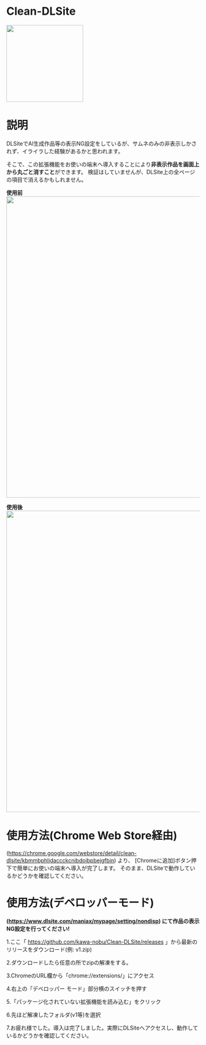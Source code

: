 # Clean-DLSite
<img src="https://i.imgur.com/4fKZRq1.png" width="200px">

# 説明
DLSiteでAI生成作品等の表示NG設定をしているが、サムネのみの非表示しかされず、イライラした経験があるかと思われます。

そこで、この拡張機能をお使いの端末へ導入することにより**非表示作品を画面上から丸ごと消すこと**ができます。
検証はしていませんが、DLSite上の全ページの項目で消えるかもしれません。

**使用前**
<img src="https://i.imgur.com/g6xjfv5.png" width="785px">

**使用後**
<img src="https://i.imgur.com/ImXLf9o.png" width="785px">

# 使用方法(Chrome Web Store経由)
(https://chrome.google.com/webstore/detail/clean-dlsite/kbmmbphljdaccckcnibdojbpbejgfbin) より、
[Chromeに追加]ボタン押下で簡単にお使いの端末へ導入が完了します。
そのまま、DLSiteで動作しているかどうかを確認してください。

# 使用方法(デベロッパーモード)
**(https://www.dlsite.com/maniax/mypage/setting/nondisp) にて作品の表示NG設定を行ってください!**

1.ここ「 https://github.com/kawa-nobu/Clean-DLSite/releases 」から最新のリリースをダウンロード(例: v1.zip)

2.ダウンロードしたら任意の所でzipの解凍をする。

3.ChromeのURL欄から「chrome://extensions/」にアクセス

4.右上の「デベロッパー モード」部分横のスイッチを押す

5.「パッケージ化されていない拡張機能を読み込む」をクリック

6.先ほど解凍したフォルダ(v1等)を選択

7.お疲れ様でした。導入は完了しました。実際にDLSiteへアクセスし、動作しているかどうかを確認してください。
